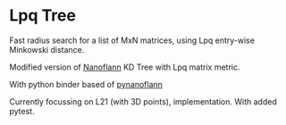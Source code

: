 # Lpq Tree
Fast radius search for a list of MxN matrices, using Lpq entry-wise Minkowski distance. 

Modified version of [Nanoflann](https://github.com/jlblancoc/nanoflann) KD Tree with Lpq matrix metric. 

With python binder based of [pynanoflann](https://github.com/u1234x1234/pynanoflann)

Currently focussing on L21 (with 3D points), implementation.
With added pytest.

